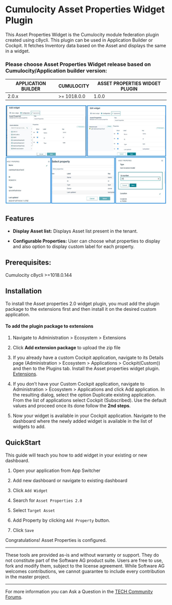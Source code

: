 # Cumulocity Asset Properties Widget Plugin

This Asset Properties Widget is the Cumulocity module federation plugin created using c8ycli. This plugin can be used in Application Builder or Cockpit. It fetches Inventory data based on the Asset and displays the same in a widget.

### Please choose Asset Properties Widget release based on Cumulocity/Application builder version:

| APPLICATION BUILDER | CUMULOCITY  | ASSET PROPERTIES WIDGET PLUGIN |
| ------------------- | ----------- | ------------------------------ |
| 2.0.x               | >= 1018.0.0 | 1.0.0                          |

![Asset-properties](images/asset-property-image.JPG)

## Features

- **Display Asset list:** Displays Asset list present in the tenant.

- **Configurable Properties:** User can choose what properties to display and also option to display custom label for each property.

## Prerequisites:

Cumulocity c8ycli >=1018.0.144

## Installation

To install the Asset properties 2.0 widget plugin, you must add the plugin package to the extensions first and then install it on the desired custom application.

#### To add the plugin package to extensions

1.  Navigate to Administration > Ecosystem > Extensions
2.  Click  **Add extension package** to upload the zip file

2.	If you already have a custom Cockpit application, navigate to its Details page (Administration > Ecosystem > Applications > Cockpit(Custom)) and then to the Plugins tab. Install the Asset properties widget plugin.  [Extensions](https://cumulocity.com/guides/users-guide/administration/#extensions).
3.	If you don’t have your Custom Cockpit application, navigate to Administration > Ecosystem > Applications and click Add application. In the resulting dialog, select the option Duplicate existing application. From the list of applications select Cockpit (Subscribed). Use the default values and proceed once its done follow the **2nd steps**.
4. Now your widget is available in your Cockpit application. Navigate to the dashboard where the newly added widget is available in the list of widgets to add.

## QuickStart

This guide will teach you how to add widget in your existing or new dashboard.

1. Open your application from App Switcher

2. Add new dashboard or navigate to existing dashboard

3. Click `Add Widget`

4. Search for `Asset Properties 2.0`

5. Select `Target Asset`

6. Add Property by clicking `Add Property` button.

7. Click `Save`

Congratulations! Asset Properties is configured.

---

These tools are provided as-is and without warranty or support. They do not constitute part of the Software AG product suite. Users are free to use, fork and modify them, subject to the license agreement. While Software AG welcomes contributions, we cannot guarantee to include every contribution in the master project.

---

For more information you can Ask a Question in the [TECH Community Forums](https://tech.forums.softwareag.com/tag/Cumulocity-IoT).
